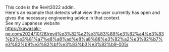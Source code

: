 This code is the Revit2022 addin.  
Here's an example that detects what view the user currently has open and gives the necessary engineering advice in that context.  
See my Japanese website  
https://kawasaki-pe.com/2024/10/28/revit%e3%82%a2%e3%83%89%e3%82%a4%e3%83%b3%e3%81%a7%e8%a8%ad%e8%a8%88%e3%82%a2%e3%82%b7%e3%82%b9%e3%82%bf%e3%83%b3%e3%82%b9-005/
